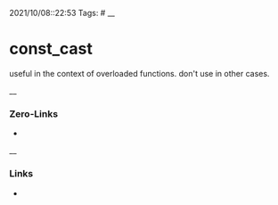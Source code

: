 2021/10/08::22:53
Tags: #
__
# const_cast

useful in the context of overloaded functions. don't use in other cases.

__
### Zero-Links
-
__
### Links
-